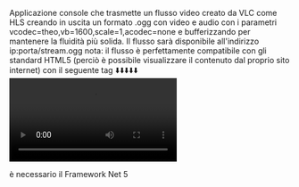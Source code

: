 Applicazione console che trasmette un flusso video creato da VLC come HLS creando in uscita un formato .ogg con video e audio con i parametri vcodec=theo,vb=1600,scale=1,acodec=none
e bufferizzando per mantenere la fluidità più solida.
Il flusso sarà disponibile all'indirizzo ip:porta/stream.ogg
nota: il flusso è perfettamente compatibile con gli standard HTML5 (perciò è possibile visualizzare il contenuto dal proprio sito internet) con il seguente tag
⬇️⬇️⬇️⬇️⬇️
<video controls>
  <source src="ip:porta/stream.ogg" type="video/ogg">
</video>

è necessario il Framework Net 5
